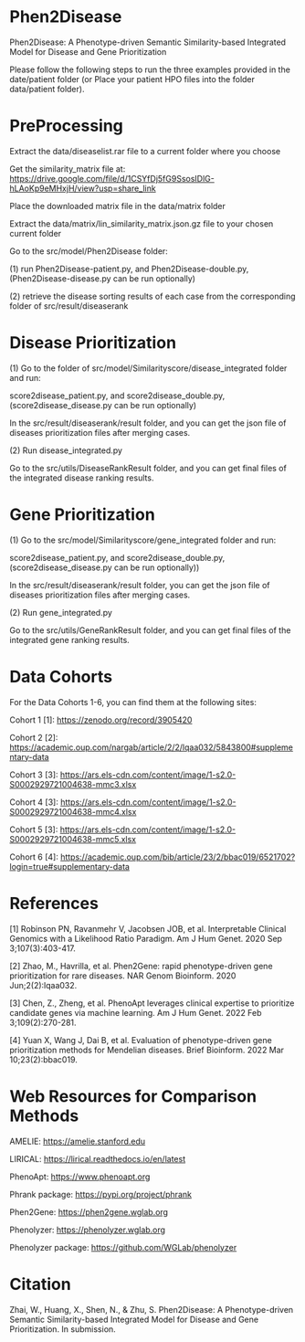 # Phen2Disease

Phen2Disease: A Phenotype-driven Semantic Similarity-based Integrated Model for Disease and Gene Prioritization

Please follow the following steps to run the three examples provided in the date/patient folder (or Place your patient HPO files into the folder data/patient folder). 


# PreProcessing

Extract the data/diseaselist.rar file to a current folder where you choose

Get the similarity_matrix file at:
https://drive.google.com/file/d/1CSYfDj5fG9SsosIDlG-hLAoKp9eMHxjH/view?usp=share_link

Place the downloaded matrix file in the data/matrix folder

Extract the data/matrix/lin_similarity_matrix.json.gz file to your chosen current folder

Go to the src/model/Phen2Disease folder:

(1) run Phen2Disease-patient.py, and Phen2Disease-double.py, (Phen2Disease-disease.py can be run optionally)

(2) retrieve the disease sorting results of each case from the corresponding folder of src/result/diseaserank 


# Disease Prioritization

(1) Go to the folder of src/model/Similarityscore/disease_integrated folder and run:

score2disease_patient.py, and score2disease_double.py, (score2disease_disease.py can be run optionally)

In the src/result/diseaserank/result folder, and you can get the json file of diseases prioritization files after merging cases.

(2) Run disease_integrated.py

Go to the src/utils/DiseaseRankResult folder, and you can get final files of the integrated disease ranking results.


# Gene Prioritization

(1) Go to the src/model/Similarityscore/gene_integrated folder and run:

score2disease_patient.py, and score2disease_double.py, (score2disease_disease.py can be run optionally))

In the src/result/diseaserank/result folder, you can get the json file of diseases prioritization files after merging cases.

(2) Run gene_integrated.py

Go to the src/utils/GeneRankResult folder, and you can get final files of the integrated gene ranking results.

# Data Cohorts

For the Data Cohorts 1-6, you can find them at the following sites:

Cohort 1 [1]: https://zenodo.org/record/3905420

Cohort 2 [2]: https://academic.oup.com/nargab/article/2/2/lqaa032/5843800#supplementary-data

Cohort 3 [3]: https://ars.els-cdn.com/content/image/1-s2.0-S0002929721004638-mmc3.xlsx

Cohort 4 [3]: https://ars.els-cdn.com/content/image/1-s2.0-S0002929721004638-mmc4.xlsx

Cohort 5 [3]: https://ars.els-cdn.com/content/image/1-s2.0-S0002929721004638-mmc5.xlsx

Cohort 6 [4]: https://academic.oup.com/bib/article/23/2/bbac019/6521702?login=true#supplementary-data

# References

[1] Robinson PN, Ravanmehr V, Jacobsen JOB, et al. Interpretable Clinical Genomics with a Likelihood Ratio Paradigm. Am J Hum Genet. 2020 Sep 3;107(3):403-417.

[2] Zhao, M., Havrilla, et al. Phen2Gene: rapid phenotype-driven gene prioritization for rare diseases. NAR Genom Bioinform. 2020 Jun;2(2):lqaa032.

[3] Chen, Z., Zheng, et al. PhenoApt leverages clinical expertise to prioritize candidate genes via machine learning. Am J Hum Genet. 2022 Feb 3;109(2):270-281.

[4] Yuan X, Wang J, Dai B, et al. Evaluation of phenotype-driven gene prioritization methods for Mendelian diseases. Brief Bioinform. 2022 Mar 10;23(2):bbac019.

# Web Resources for Comparison Methods

AMELIE: https://amelie.stanford.edu

LIRICAL: https://lirical.readthedocs.io/en/latest

PhenoApt: https://www.phenoapt.org

Phrank package: https://pypi.org/project/phrank

Phen2Gene: https://phen2gene.wglab.org

Phenolyzer: https://phenolyzer.wglab.org

Phenolyzer package: https://github.com/WGLab/phenolyzer


# Citation

Zhai, W., Huang, X., Shen, N., & Zhu, S. Phen2Disease: A Phenotype-driven Semantic Similarity-based Integrated Model for Disease and Gene Prioritization. In submission.

